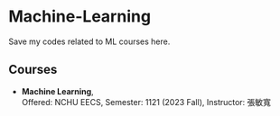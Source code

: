 # Machine-Learning
Save my codes related to ML courses here. <br>

## Courses
- **Machine Learning**, <br>
Offered: NCHU EECS, Semester: 1121 (2023 Fall), Instructor: 張敏寬
